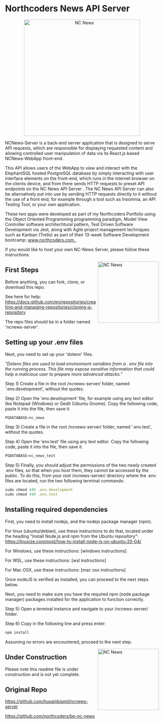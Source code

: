# Northcoders News API Server #

<p align="center">
  <img title="NC News" width="380" alt="NC News" src="https://github.com/husainbismil/ncnews-server/blob/main/u_logo.png?raw=true">
</p>

NCNews-Server is a back-end server application that is designed to serve API requests, which are responsible for displaying requested content and allowing controlled user manipulation of data via its React.js based NCNews-WebApp front-end. 

This API allows users of the WebApp to view and interact with the ElephantSQL hosted PostgreSQL database by simply interacting with user interface elements on the front-end, which runs in the internet browser on the clients device, and from there sends HTTP requests to preset API endpoints on the NC News API Server . The NC News API Server can also be alternatively put into use by sending HTTP requests directly to it without the use of a front end, for example through a tool such as Insomnia, an API Testing Tool, or your own application.

These two apps were developed as part of my Northcoders Portfolio using the Object Oriented Programming programming paradigm, Model View Controller software architechtural pattern, Test Driven Software Development via Jest, along with Agile project management techniques such as Kanban (Trello) as part of their 13-week Software Development bootcamp: www.northcoders.com. 

If you would like to host your own NC-News Server, please follow these instructions. 

  <img align="right" title="NC News" width="200" alt="NC News" src="https://github.com/husainbismil/ncnews-server/blob/main/btn_veps.png?raw=true">

## First Steps

Before anything, you can fork, clone, or download this repo. 

See here for help: https://docs.github.com/en/repositories/creating-and-managing-repositories/cloning-a-repository

The repo files should be in a folder named 'ncnews-server'.
 
 
## Setting up your .env files

Next, you need to set up your 'dotenv' files. 

*"Dotenv files are used to load environment variables from a . env file into the running process. This file may expose sensitive information that could help a malicious user to prepare more advanced attacks."*

Step 1) Create a file in the root /ncnews-server/ folder, named '.env.development', without the quotes.

Step 2) Open the 'env.development' file, for example using any text editor like Notepad (Windows) or Gedit (Ubuntu Gnome). Copy the following code, paste it into the file, then save it. 

```js
PGDATABASE=nc_news
```

Step 3) Create a file in the root /ncnews-server/ folder, named '.env.test', without the quotes.

Step 4) Open the 'env.test' file using any text editor. Copy the following code, paste it into the file, then save it. 

```js
PGDATABASE=nc_news_test
```

Step 5) Finally, you should adjust the permissions of the two newly created .env files, so that when you host them, they cannot be accessed by the public. To do this, from your root /ncnews-server/ directory where the .env files are located, run the two following terminal commands:

```js
sudo chmod 440 .env.development
sudo chmod 440 .env.test
```

## Installing required dependencies

First, you need to install nodejs, and the nodejs package manager (npm).

For linux (ubuntu/debian), use these instructions to do that, located under the heading "Install Node.js and npm from the Ubuntu repository": https://linuxize.com/post/how-to-install-node-js-on-ubuntu-20-04/

For Windows, use these instructions: [windows instructions]

For WSL, use these instructions: [wsl instructions]

For Mac OSX, use these instructions: [mac osx instructions]

Once nodeJS is verified as installed, you can proceed to the next steps below. 

Next, you need to make sure you have the required npm (node package manager) packages installed for the application to function correctly. 

Step 5) Open a terminal instance and navigate to your /ncnews-server/ folder.

Step 6) Copy in the following line and press enter:

```js
npm install
```

Assuming no errors are encountered, proceed to the next step. 

  <img align="right" title="NC News" width="200" alt="NC News" src="https://github.com/husainbismil/ncnews-server/blob/main/btn_veps.png?raw=true">



## Under Construction

Please note this readme file is under construction and is not yet complete.


## Original Repo

https://github.com/husainbismil/ncnews-server

https://github.com/northcoders/be-nc-news






